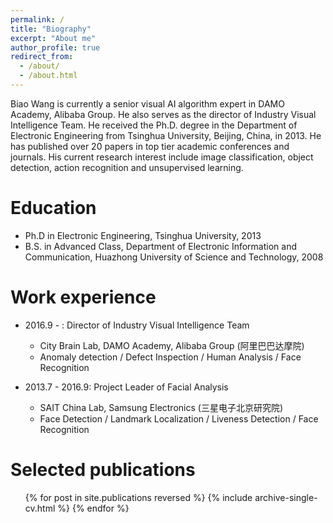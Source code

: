 ```yaml
---
permalink: /
title: "Biography"
excerpt: "About me"
author_profile: true
redirect_from: 
  - /about/
  - /about.html
---
```


Biao Wang is currently a senior visual AI algorithm expert in DAMO Academy, Alibaba Group. He also serves as the director of Industry Visual Intelligence Team. He received the Ph.D. degree in the Department of Electronic Engineering from Tsinghua University, Beijing, China, in 2013. He has published over 20 papers in top tier academic conferences and journals. His current research interest include image classification, object detection, action recognition and unsupervised learning.

Education
======
* Ph.D in Electronic Engineering, Tsinghua University, 2013
* B.S. in Advanced Class, Department of Electronic Information and Communication, Huazhong University of Science and Technology, 2008


Work experience
======
* 2016.9 -  : Director of Industry Visual Intelligence Team
  * City Brain Lab, DAMO Academy, Alibaba Group (阿里巴巴达摩院)
  * Anomaly detection / Defect Inspection / Human Analysis / Face Recognition

* 2013.7 - 2016.9: Project Leader of Facial Analysis 
  * SAIT China Lab, Samsung Electronics (三星电子北京研究院)
  * Face Detection / Landmark Localization / Liveness Detection / Face Recognition
  

Selected publications
======
  <ul>{% for post in site.publications reversed %}
    {% include archive-single-cv.html %}
  {% endfor %}</ul>
